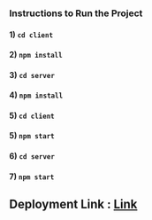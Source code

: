 ### Instructions to Run the Project

#### 1) ```cd client``` 
#### 2) ```npm install``` 
#### 3) ```cd server``` 
#### 4) ```npm install``` 
#### 5) ```cd client``` 
#### 5) ```npm start``` 
#### 6) ```cd server``` 
#### 7) ```npm start``` 

## Deployment Link : [Link](https://weatherappclient.onrender.com/)